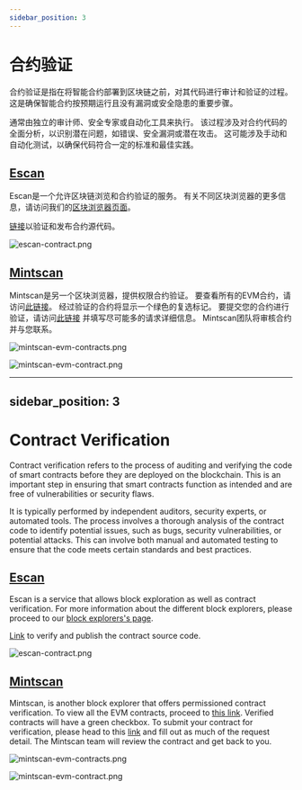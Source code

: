 ```yaml
---
sidebar_position: 3
---
```

# 合约验证

合约验证是指在将智能合约部署到区块链之前，对其代码进行审计和验证的过程。
这是确保智能合约按预期运行且没有漏洞或安全隐患的重要步骤。

通常由独立的审计师、安全专家或自动化工具来执行。
该过程涉及对合约代码的全面分析，以识别潜在问题，如错误、安全漏洞或潜在攻击。
这可能涉及手动和自动化测试，以确保代码符合一定的标准和最佳实践。

## [Escan](https://escan.live/)

Escan是一个允许区块链浏览和合约验证的服务。
有关不同区块浏览器的更多信息，请访问我们的[区块浏览器页面](../block-explorers)。

[链接](https://escan.live/verifyContract)以验证和发布合约源代码。

![escan-contract.png](/img/escan-contract.png)

## [Mintscan](https://www.mintscan.io/evmos/evm)

Mintscan是另一个区块浏览器，提供权限合约验证。
要查看所有的EVM合约，请访问[此链接](https://www.mintscan.io/evmos/evm)。
经过验证的合约将显示一个绿色的复选标记。
要提交您的合约进行验证，请访问[此链接](https://docs.google.com/forms/d/e/1FAIpQLScid7oF2ajNFG8xSwRupU_fgYOB-oqZVK-8bYScj_LsLB-Ejw/viewform)
并填写尽可能多的请求详细信息。
Mintscan团队将审核合约并与您联系。

![mintscan-evm-contracts.png](/img/mintscan-evm-contracts.png)

![mintscan-evm-contract.png](/img/mintscan-evm-contract.png)


---
sidebar_position: 3
---
# Contract Verification

Contract verification refers to the process of auditing and verifying the code of smart contracts
before they are deployed on the blockchain.
This is an important step in ensuring that smart contracts function as intended
and are free of vulnerabilities or security flaws.

It is typically performed by independent auditors, security experts, or automated tools.
The process involves a thorough analysis of the contract code to identify potential issues,
such as bugs, security vulnerabilities, or potential attacks.
This can involve both manual and automated testing to ensure that the code meets certain standards and best practices.

## [Escan](https://escan.live/)

Escan is a service that allows block exploration as well as contract verification.
For more information about the different block explorers, please proceed to our [block explorers's page](../block-explorers).

[Link](https://escan.live/verifyContract) to verify and publish the contract source code.

![escan-contract.png](/img/escan-contract.png)

## [Mintscan](https://www.mintscan.io/evmos/evm)

Mintscan, is another block explorer that offers permissioned contract verification.
To view all the EVM contracts, proceed to [this link](https://www.mintscan.io/evmos/evm).
Verified contracts will have a green checkbox.
To submit your contract for verification,
please head to this [link](https://docs.google.com/forms/d/e/1FAIpQLScid7oF2ajNFG8xSwRupU_fgYOB-oqZVK-8bYScj_LsLB-Ejw/viewform)
and fill out as much of the request detail.
The Mintscan team will review the contract and get back to you.

![mintscan-evm-contracts.png](/img/mintscan-evm-contracts.png)

![mintscan-evm-contract.png](/img/mintscan-evm-contract.png)
